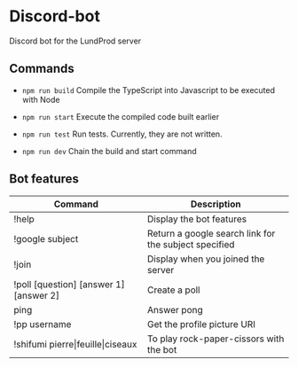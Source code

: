# Discord-bot
Discord bot for the LundProd server

## Commands

- `npm run build`
Compile the TypeScript into Javascript to be executed with Node

- `npm run start`
Execute the compiled code built earlier

- `npm run test`
Run tests. Currently, they are not written.

- `npm run dev`
Chain the build and start command

## Bot features

|Command|Description|
|---|---|
|!help|Display the bot features|
|!google subject|Return a google search link for the subject specified|
|!join|Display when you joined the server|
|!poll [question] [answer 1] [answer 2]|Create a poll|
|ping|Answer pong|
|!pp username|Get the profile picture URI|
|!shifumi pierre&#124;feuille&#124;ciseaux|To play rock-paper-cissors with the bot|
